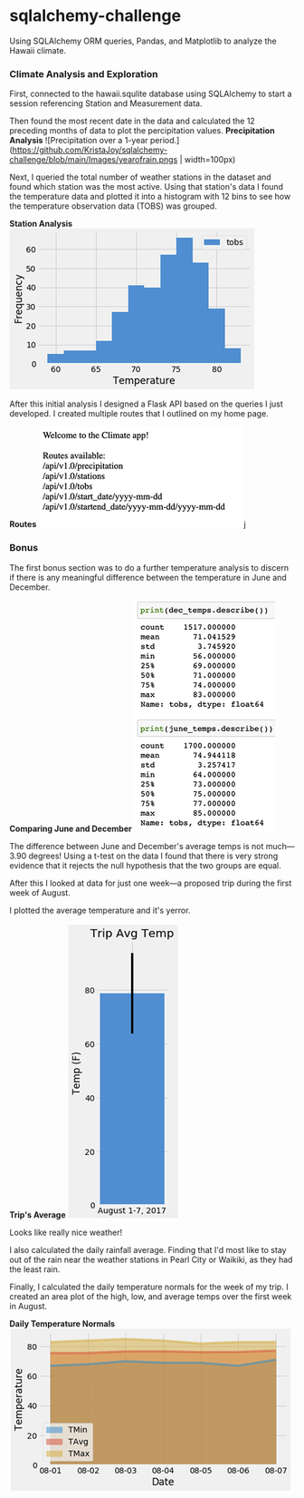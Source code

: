 # sqlalchemy-challenge
Using SQLAlchemy ORM queries, Pandas, and Matplotlib to analyze the Hawaii climate.

### Climate Analysis and Exploration
First, connected to the hawaii.squlite database using SQLAlchemy to start a session referencing Station and Measurement data.

Then found the most recent date in the data and calculated the 12 preceding months of data to plot the percipitation values.
**Precipitation Analysis**
![Precipitation over a 1-year period.](https://github.com/KristaJoy/sqlalchemy-challenge/blob/main/Images/yearofrain.pngs | width=100px)

Next, I queried the total number of weather stations in the dataset and found which station was the most active. Using that station's data I found the temperature data and plotted it into a histogram with 12 bins to see how the temperature observation data (TOBS) was grouped.

**Station Analysis**
![Temperature over a 1-year period.](https://github.com/KristaJoy/sqlalchemy-challenge/blob/main/Images/temp_frequency.png)

After this initial analysis I designed a Flask API based on the queries I just developed. I created multiple routes that I outlined on my home page.

**Routes**
![Routes homepage.](https://github.com/KristaJoy/sqlalchemy-challenge/blob/main/Images/flask_homepage.png)j

### Bonus
The first bonus section was to do a further temperature analysis to discern if there is any meaningful difference between the temperature in June and December.

**Comparing June and December**
![Analyzing the difference between June and December temperatures.](https://github.com/KristaJoy/sqlalchemy-challenge/blob/main/Images/comparing_junedec.png)

The difference between June and December's average temps is not much—3.90 degrees! Using a t-test on the data I found that there is very strong evidence that it rejects the null hypothesis that the two groups are equal.

After this I looked at data for just one week—a proposed trip during the first week of August.

I plotted the average temperature and it's yerror.

**Trip's Average**
![Average for the week of my trip.](https://github.com/KristaJoy/sqlalchemy-challenge/blob/main/Images/trip_avgplot.png)

Looks like really nice weather!

I also calculated the daily rainfall average. Finding that I'd most like to stay out of the rain near the weather stations in Pearl City or Waikiki, as they had the least rain.

Finally, I calculated the daily temperature normals for the week of my trip. I created an area plot of the high, low, and average temps over the first week in August.

**Daily Temperature Normals**
![Daily temperature normals for the first week of August.](https://github.com/KristaJoy/sqlalchemy-challenge/blob/main/Images/trip_areaplot.png)

